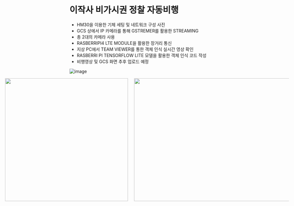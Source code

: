 # 이작사 비가시권 정찰 자동비행

- HM30을 이용한 기체 세팅 및 네트워크 구성 사진
- GCS 상에서 IP 카메라를 통해 GSTREMER를 활용한 STREAMING
- 총 2대의 카메라 사용
- RASBERRIPI4 LTE MODULE을 활용한 장거리 통신
- 지상 PC에서 TEAM VIEWER를 통한 객체 인식 실시간 영상 확인
- RASBERRI PI TENSORFLOW LITE 모델을 활용한 객체 인식 코드 작성
- 비행영상 및 GCS 화면 추후 업로드 예정

![image](https://github.com/wjstndlr/IFR/assets/123084818/357c922b-4ec3-4b97-8e5f-1ec683586c9b)

<div style="display: flex; justify-content: center; align-items: center;">
  <img src="https://github.com/wjstndlr/IFR/assets/123084818/91229f8e-dd14-4d7f-bbae-a79a4e13d944" style="height: 400px; margin-right: 20px;">
  <img src="https://github.com/wjstndlr/IFR/assets/123084818/ef8be7f3-1922-41e2-a7af-df75ff7c7070" style="height: 400px;width: 550px;">
</div>
